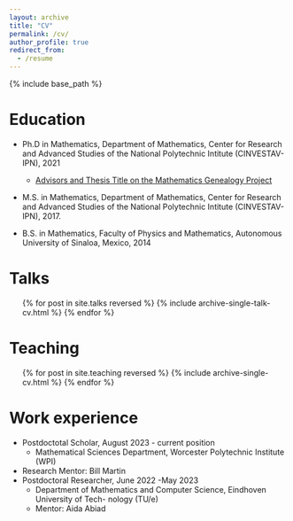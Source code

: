 ```yaml
---
layout: archive
title: "CV"
permalink: /cv/
author_profile: true
redirect_from:
  - /resume
---
```


{% include base_path %}

Education
======
* Ph.D in Mathematics, Department of Mathematics, Center for Research and Advanced Studies of the National Polytechnic Intitute (CINVESTAV-IPN), 2021
  * [Advisors and Thesis Title on the Mathematics Genealogy Project](https://www.mathgenealogy.org/id.php?id=278914)
    
* M.S. in Mathematics, Department of Mathematics, Center for Research and Advanced Studies of the National Polytechnic Intitute (CINVESTAV-IPN), 2017.
* B.S. in Mathematics, Faculty of Physics and Mathematics, Autonomous University of Sinaloa, Mexico, 2014



[//]: # (Service and leadership)
[//]: #======
[//]: # (*Currently signed in to 43 different slack teams)
  
Talks
======
  <ul>{% for post in site.talks reversed %}
    {% include archive-single-talk-cv.html  %}
  {% endfor %}</ul>
  
Teaching
======
  <ul>{% for post in site.teaching reversed %}
    {% include archive-single-cv.html %}
  {% endfor %}</ul>

Work experience
======
* Postdoctotal Scholar, August 2023 - current position
  * Mathematical Sciences Department, Worcester Polytechnic Institute (WPI)
* Research Mentor: Bill Martin
* Postdoctoral Researcher, June 2022 -May 2023
  * Department of Mathematics and Computer Science, Eindhoven University of Tech-
nology (TU/e)
  * Mentor: Aida Abiad

